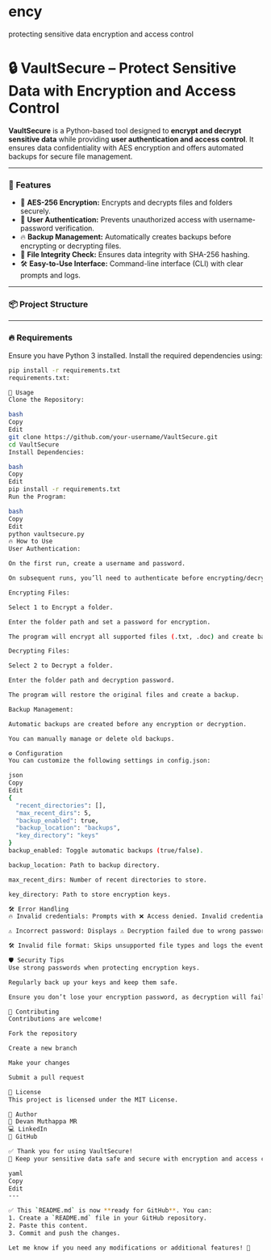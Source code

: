# ency
 protecting sensitive data encryption and access control

# 🔒 **VaultSecure – Protect Sensitive Data with Encryption and Access Control**

**VaultSecure** is a Python-based tool designed to **encrypt and decrypt sensitive data** while providing **user authentication and access control**. It ensures data confidentiality with AES encryption and offers automated backups for secure file management.

---

### 🚀 **Features**
- 🔐 **AES-256 Encryption:** Encrypts and decrypts files and folders securely.
- 👥 **User Authentication:** Prevents unauthorized access with username-password verification.
- 🔥 **Backup Management:** Automatically creates backups before encrypting or decrypting files.
- 📁 **File Integrity Check:** Ensures data integrity with SHA-256 hashing.
- 🛠️ **Easy-to-Use Interface:** Command-line interface (CLI) with clear prompts and logs.

---

### 📦 **Project Structure**


---

### 🔥 **Requirements**
Ensure you have Python 3 installed. Install the required dependencies using:
```bash
pip install -r requirements.txt
requirements.txt:

🚀 Usage
Clone the Repository:

bash
Copy
Edit
git clone https://github.com/your-username/VaultSecure.git
cd VaultSecure
Install Dependencies:

bash
Copy
Edit
pip install -r requirements.txt
Run the Program:

bash
Copy
Edit
python vaultsecure.py
🔥 How to Use
User Authentication:

On the first run, create a username and password.

On subsequent runs, you’ll need to authenticate before encrypting/decrypting files.

Encrypting Files:

Select 1 to Encrypt a folder.

Enter the folder path and set a password for encryption.

The program will encrypt all supported files (.txt, .doc) and create backups.

Decrypting Files:

Select 2 to Decrypt a folder.

Enter the folder path and decryption password.

The program will restore the original files and create a backup.

Backup Management:

Automatic backups are created before any encryption or decryption.

You can manually manage or delete old backups.

⚙️ Configuration
You can customize the following settings in config.json:

json
Copy
Edit
{
  "recent_directories": [],
  "max_recent_dirs": 5,
  "backup_enabled": true,
  "backup_location": "backups",
  "key_directory": "keys"
}
backup_enabled: Toggle automatic backups (true/false).

backup_location: Path to backup directory.

max_recent_dirs: Number of recent directories to store.

key_directory: Path to store encryption keys.

🛠️ Error Handling
🔥 Invalid credentials: Prompts with ❌ Access denied. Invalid credentials.

⚠️ Incorrect password: Displays ⚠️ Decryption failed due to wrong password.

🛠️ Invalid file format: Skips unsupported file types and logs the event.

🛡️ Security Tips
Use strong passwords when protecting encryption keys.

Regularly back up your keys and keep them safe.

Ensure you don’t lose your encryption password, as decryption will fail without it.

📌 Contributing
Contributions are welcome!

Fork the repository

Create a new branch

Make your changes

Submit a pull request

📄 License
This project is licensed under the MIT License.

🚀 Author
👤 Devan Muthappa MR
💻 LinkedIn
🔗 GitHub

✅ Thank you for using VaultSecure!
📂 Keep your sensitive data safe and secure with encryption and access control! 🔒

yaml
Copy
Edit
---

✅ This `README.md` is now **ready for GitHub**. You can:
1. Create a `README.md` file in your GitHub repository.
2. Paste this content.
3. Commit and push the changes.

Let me know if you need any modifications or additional features! 🚀
